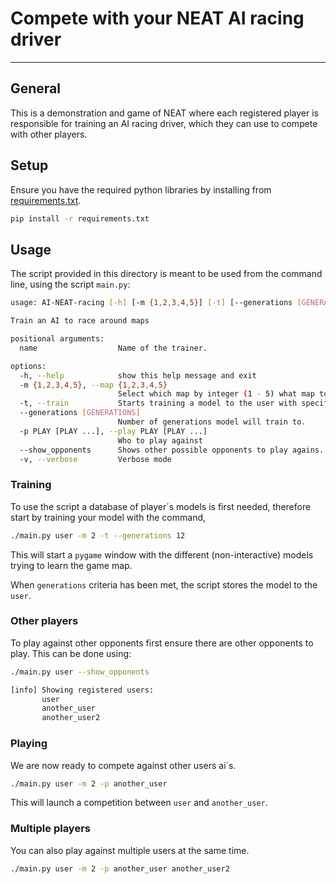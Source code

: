 # Compete with your NEAT AI racing driver

---

## General

This is a demonstration and game of NEAT where each registered player is responsible for training an AI racing driver, which they can use to compete with other players.

## Setup

Ensure you have the required python libraries by installing from [requirements.txt](./requirements.txt).

```bash
pip install -r requirements.txt
```

## Usage

The script provided in this directory is meant to be used from the command line, using the script `main.py`:

```bash
usage: AI-NEAT-racing [-h] [-m {1,2,3,4,5}] [-t] [--generations [GENERATIONS]] [-p PLAY [PLAY ...]] [--show_opponents] [-v] name

Train an AI to race around maps

positional arguments:
  name                  Name of the trainer.

options:
  -h, --help            show this help message and exit
  -m {1,2,3,4,5}, --map {1,2,3,4,5}
                        Select which map by integer (1 - 5) what map to use.
  -t, --train           Starts training a model to the user with specified number of generations using flag: --generations.
  --generations [GENERATIONS]
                        Number of generations model will train to.
  -p PLAY [PLAY ...], --play PLAY [PLAY ...]
                        Who to play against
  --show_opponents      Shows other possible opponents to play agains.
  -v, --verbose         Verbose mode
```

### Training
To use the script a database of player´s models is first needed, therefore start by training your model with the command,

```bash
./main.py user -m 2 -t --generations 12
```

This will start a `pygame` window with the different (non-interactive) models trying to learn the game map.

When `generations` criteria has been met, the script stores the model to the `user`.

### Other players

To play against other opponents first ensure there are other opponents to play. This can be done using:

```bash
./main.py user --show_opponents
```

```bash
[info] Showing registered users:
       user
       another_user
       another_user2
```

### Playing

We are now ready to compete against other users ai´s.

```bash
./main.py user -m 2 -p another_user
```

This will launch a competition between `user` and `another_user`.

### Multiple players

You can also play against multiple users at the same time.

```bash
./main.py user -m 2 -p another_user another_user2
```